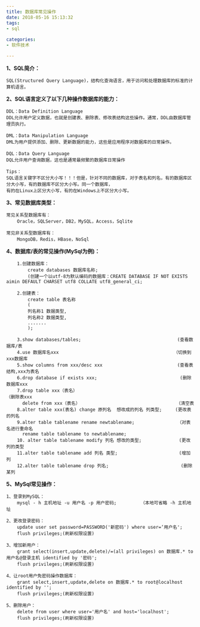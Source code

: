 ```yaml
---
title: 数据库常见操作
date: 2018-05-16 15:13:32
tags: 
- sql
 
categories:
- 软件技术

---
```


**1、SQL简介：**

    SQL(Structured Query Language)，结构化查询语言，用于访问和处理数据库的标准的计算机语言。

**2、SQL语言定义了以下几种操作数据库的能力：**

    DDL：Data Definition Language
    DDL允许用户定义数据，也就是创建表、删除表、修改表结构这些操作。通常，DDL由数据库管理员执行。
    
    DML：Data Manipulation Language
    DML为用户提供添加、删除、更新数据的能力，这些是应用程序对数据库的日常操作。
    
    DQL：Data Query Language
    DQL允许用户查询数据，这也是通常最频繁的数据库日常操作
    
    Tips：
    SQL语言关键字不区分大小写！！！但是，针对不同的数据库，对于表名和列名，有的数据库区分大小写，有的数据库不区分大小写。同一个数据库，
    有的在Linux上区分大小写，有的在Windows上不区分大小写。

**3、常见数据库类型：**
     
    常见关系型数据库有：
        Oracle，SQLServer，DB2，MySQL，Access，Sqlite
    
    常见非关系型数据库有：          
        MongoDB，Redis，HBase，NoSql

**4、数据库/表的常见操作(MySql为例)：**
        
        1.创建数据库：
            create databases 数据库名称;
            (创建一个以utf-8为默认编码的数据库：CREATE DATABASE IF NOT EXISTS aimin DEFAULT CHARSET utf8 COLLATE utf8_general_ci;
            
        2.创建表：
            create table 表名称
            (
            列名称1 数据类型,
            列名称2 数据类型,
            .......
            );
            
        3.show databases/tables;                                    (查看数据库/表
        4.use 数据库名xxx                                           （切换到xxx数据库
        5.show columns from xxx/desc xxx                            (查看表结构,xxx为表名
        6.drop database if exists xxx;                               (删除数据库xxx
        7.drop table xxx（表名）                                           （删除表xxx
          delete from xxx（表名）                                    （清空表
        8.alter table xxx(表名) change 原列名  想改成的列名 列类型;     (更改表的列名
        9.alter table tablename rename newtablename;                （对表名进行重命名
          rename table tablename to newtablename;
        10. alter table tablename modify 列名 想改的类型;              (更改列的类型
        11.alter table tablename add 列名 类型;                       (增加列
        12.alter table tablename drop 列名;                           (删除某列
        
        
**5、MySql常见操作：**

    1、登录到MySQL：
        mysql - h 主机地址 -u 用户名 -p 用户密码;         （本地可省略 -h 主机地址
     
    2、更改登录密码：
        update user set password=PASSWORD('新密码') where user=‘用户名';
        flush privileges;(刷新权限设置)
       
    3、增加新用户：
        grant select(insert,update,delete)/=(all privileges) on 数据库.* to 用户名@登录主机 identified by '密码'; 
        flush privileges;(刷新权限设置) 
        
    4、让root用户免密码操作数据库：
        grant select,insert,update,delete on 数据库.* to root@localhost identified by '';
        flush privileges;(刷新权限设置)
        
    5、删除用户：
        delete from user where user='用户名' and host='localhost';
        flush privileges;(刷新权限设置)
        